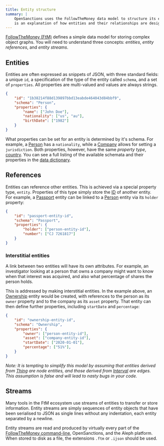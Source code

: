 ```yaml
---
title: Entity structure
summary: |
    OpenSanctions uses the FollowTheMoney data model to structure its entity graph. Below
    is an explanation of how entities and their relationships are designed.
---
```



[FollowTheMoney (FtM)](https://followthemoney.tech) defines a simple data model for storing complex object graphs. You will need to understand three concepts: *entities*,
*entity references*, and *entity streams*.

## Entities

Entities are often expressed as snippets of JSON, with three standard fields: a unique ``id``, a specification of the type of the entity called ``schema``, and a set of ``properties``. All properties are multi-valued and values are always strings.

```json
{
    "id": "1b38214f88d139897bbd13eabde464043d84bbf9",
    "schema": "Person",
    "properties": {
        "name": ["John Doe"],
        "nationality": ["us", "au"],
        "birthDate": ["1982"]
    }
}
```

What properties can be set for an entity is determined by it's schema. For example, a  [Person](/reference/#schema.Person) has a `nationality`, while a [Company](/reference/#schema,Company) allows for setting a `jurisdiction`. Both properties, however, have the same *property type*, [country](/reference/#type.country). You can see a full listing of the available schemata and their properties in the [data dictionary](/reference/).


## References

Entities can reference other entities. This is achieved via a special property type, `entity`. Properties of this type simply store the [ID](/docs/identifiers/) of another entity. For example, a [Passport](/reference/#schema.Passport) entity can be linked to a [Person](/reference/#schema.Person) entity via its `holder` property:

```json
{
    "id": "passport-entity-id",
    "schema": "Passport",
    "properties": {
        "holder": ["person-entity-id"],
        "number": ["CJ 7261817"]
    }
}
```

### Interstitial entities

A link between two entities will have its own attributes. For example, an investigator looking at a person that owns a company might want to know when that interest was acquired, and also what percentage of shares the person holds.

This is addressed by making interstitial entities. In the example above, an [Ownership](/reference/#schema.Ownership) entity would be created, with references to the person as its `owner` property and to the company as its `asset` property. That entity can then define further properties, including `startDate` and `percentage`:

```json
{
    "id": "ownership-entity-id",
    "schema": "Ownership",
    "properties": {
        "owner": ["person-entity-id"],
        "asset": ["company-entity-id"],
        "startDate": ["2020-01-01"],
        "percentage": ["51%"],
    }
}
```

*Note: It is tempting to simplify this model by assuming that entities derived from [Thing](/reference/#schema.Thing) are node entities, and those derived from [Interval](/reference/#schema.Ownership) are edges. This assumption is false and will lead to nasty bugs in your code.*

## Streams

Many tools in the FtM ecosystem use streams of entities to transfer or store information. Entity streams are simply sequences of entity objects that have been serialised to JSON as single lines without any indentation, each entity separated by a newline.

Entity streams are read and produced by virtually every part of the [FollowTheMoney command-line](https://followthemoney.tech/docs/cli/), OpenSanctions, and the Aleph platform. When stored to disk as a file, the extensions `.ftm` or `.ijson` should be used.

